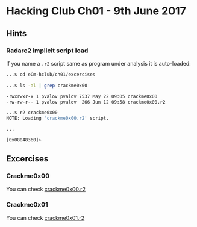 # Hacking Club Ch01 - 9th June 2017

## Hints

### Radare2 implicit script load

If you name a `.r2` script same as program under analysis it is auto-loaded:

```bash
...$ cd eCm-hclub/ch01/excercises

...$ ls -al | grep crackme0x00

-rwxrwxr-x 1 pvalov pvalov 7537 May 22 09:05 crackme0x00
-rw-rw-r-- 1 pvalov pvalov  266 Jun 12 09:58 crackme0x00.r2

...$ r2 crackme0x00
NOTE: Loading 'crackme0x00.r2' script.

...

[0x08048360]>
```

## Excercises

### Crackme0x00

You can check [crackme0x00.r2](excercises/crackme0x00.r2)

### Crackme0x01

You can check [crackme0x01.r2](excercises/crackme0x01.r2)
